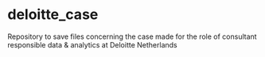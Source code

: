 # deloitte_case
Repository to save files concerning the case made for the role of consultant responsible data &amp; analytics at Deloitte Netherlands
